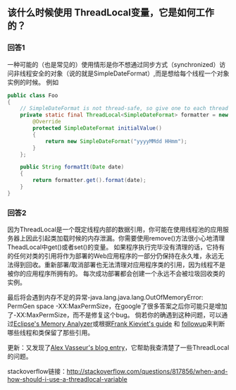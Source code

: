 ## 该什么时候使用 ThreadLocal变量，它是如何工作的？
### 回答1
一种可能的（也是常见的）使用情形是你不想通过同步方式（synchronized）访问非线程安全的对象（说的就是SimpleDateFormat）,而是想给每个线程一个对象实例的时候。
例如
````java
public class Foo
{
    // SimpleDateFormat is not thread-safe, so give one to each thread
    private static final ThreadLocal<SimpleDateFormat> formatter = new ThreadLocal<SimpleDateFormat>(){
        @Override
        protected SimpleDateFormat initialValue()
        {
            return new SimpleDateFormat("yyyyMMdd HHmm");
        }
    };

    public String formatIt(Date date)
    {
        return formatter.get().format(date);
    }
}
````
### 回答2
因为ThreadLocal是一个既定线程内部的数据引用，你可能在使用线程池的应用服务器上因此引起类加载时候的内存泄漏。你需要使用remove()方法很小心地清理TheadLocal中get()或者set()的变量。
如果程序执行完毕没有清理的话，它持有的任何对类的引用将作为部署的Web应用程序的一部分仍保持在永久堆，永远无法得到回收。重新部署/取消部署也无法清理对应用程序类的引用，因为线程不是被你的应用程序所拥有的。
每次成功部署都会创建一个永远不会被垃圾回收类的实例。

最后将会遇到内存不足的异常-java.lang.java.lang.OutOfMemoryError: PermGen space -XX:MaxPermSize，在google了很多答案之后你可能只是增加了-XX:MaxPermSize，而不是修复这个bug。
倘若你的确遇到这种问题，可以通过[Eclipse's Memory Analyzer](http://www.eclipse.org/mat/)或根据[Frank Kieviet's guide](https://blogs.oracle.com/fkieviet/entry/classloader_leaks_the_dreaded_java) 和 [followup](https://blogs.oracle.com/fkieviet/entry/how_to_fix_the_dreaded)来判断哪些线程和类保留了那些引用。

更新：又发现了[Alex Vasseur's blog entry](http://avasseur.blogspot.jp/2003/11/threadlocal-and-memory-leaks.html)，它帮助我查清楚了一些ThreadLocal的问题。

stackoverflow链接：http://stackoverflow.com/questions/817856/when-and-how-should-i-use-a-threadlocal-variable
